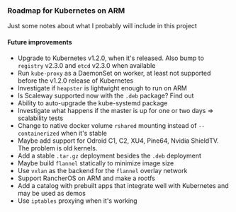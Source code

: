 ### Roadmap for Kubernetes on ARM

Just some notes about what I probably will include in this project

#### Future improvements
 - Upgrade to Kubernetes v1.2.0, when it's released. Also bump to `registry` v2.3.0 and `etcd` v2.3.0 when available
 - Run `kube-proxy` as a DaemonSet on worker, at least not supported before the v1.2.0 release of Kubernetes
 - Investigate if `heapster` is lightwight enough to run on ARM
 - Is Scaleway supported now with the `.deb` package? Find out
 - Ability to auto-upgrade the kube-systemd package
 - Investigate what happens if the master is up for one or two days => scalability tests
 - Change to native docker volume `rshared` mounting instead of `--containerized` when it's stable
 - Maybe add support for Odroid C1, C2, XU4, Pine64, Nvidia ShieldTV. The problem is old kernels.
 - Add a stable `.tar.gz` deployment besides the `.deb` deployment
 - Maybe build `flannel` statically to minimize image size
 - Use `vxlan` as the backend for the `flannel` overlay network
 - Support RancherOS on ARM and make a rootfs
 - Add a catalog with prebuilt apps that integrate well with Kubernetes and may be used as demos
 - Use `iptables` proxying when it's working